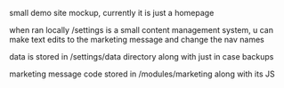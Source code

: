 small demo site mockup, currently it is just a homepage

when ran locally /settings is a small content management system, u can make text edits to the marketing message and change the nav names 

data is stored in /settings/data directory along with just in case backups

marketing message code stored in /modules/marketing along with its JS